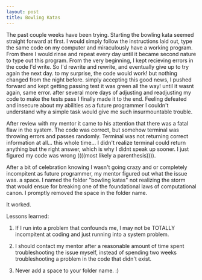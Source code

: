 ```yaml
---
layout: post
title: Bowling Katas
---
```


The past couple weeks have been trying. Starting the bowling kata seemed straight forward at first. I would simply follow the instructions laid out, type the same code on my computer and miraculously have a working program. From there I would rinse and repeat every day until it became second nature to type out this program. From the very beginning, I kept recieving errors in the code I'd write. So I'd rewrite and rewrite, and eventually give up to try again the next day. to my surprise, the code would work! but nothing changed from the night before. simply accepting this good news, I pushed forward and kept getting passing test it was green all the way! until it wasnt again, same error. after several more days of adjusting and readjusting my code to make the tests pass I finally made it to the end. Feeling defeated and insecure about my abilities as a future programmer I couldn't understand why a simple task would give me such insurmountable trouble. 

After review with my mentor it came to his attention that there was a fatal flaw in the system. The code was correct, but somehow terminal was throwing errors and passes randomly. Terminal was not returning correct information at all... this whole time... I didn't realize terminal could return anything but the right answer, which is why I didnt speak up sooner. I just figured my code was wrong ((((most likely a parenthesis)))).

After a bit of celebration knowing I wasn't going crazy and or completely incompitent as future programmer, my mentor figured out what the issue was. a space. I named the folder "bowling katas" not realizing the storm that would ensue for breaking one of the foundational laws of computational canon. I promptly removed the space in the folder name. 

It worked. 




Lessons learned:

1) If I run into a problem that confounds me, I may not be TOTALLY incompitent at coding and just running into a system problem. 

2) I should contact my mentor after a reasonable amount of time spent troubleshooting the issue myself, instead of spending two weeks troubleshooting a problem in the code that didn't exist.

3) Never add a space to your folder name. :)
